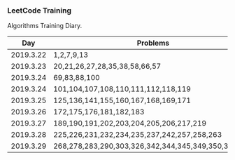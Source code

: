 ### LeetCode Training

Algorithms Training Diary.

| Day       | Problems      |
| --------  | ----------   |
| 2019.3.22 | 1,2,7,9,13    |
| 2019.3.23 | 20,21,26,27,28,35,38,58,66,57 |
| 2019.3.24 | 69,83,88,100 |
| 2019.3.24 | 101,104,107,108,110,111,112,118,119 |
| 2019.3.25 | 125,136,141,155,160,167,168,169,171 |
| 2019.3.26 | 172,175,176,181,182,183    |
| 2019.3.27 | 189,190,191,202,203,204,205,206,217,219 |
| 2019.3.28 | 225,226,231,232,234,235,237,242,257,258,263 |
| 2019.3.29 | 268,278,283,290,303,326,342,344,345,349,350,367,371    |